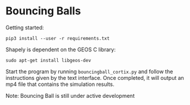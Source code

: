# Bouncing Balls

Getting started:

`pip3 install --user -r requirements.txt`


Shapely is dependent on the GEOS C library:

`sudo apt-get install libgeos-dev`

Start the program by running `bouncingball_cortix.py` and follow the instructions given by the text interface. Once completed, it will output an mp4 file that contains the simulation results.


Note: Bouncing Ball is still under active development
